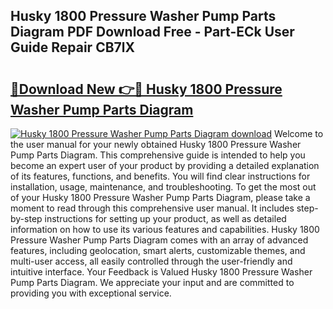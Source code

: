 ## Husky 1800 Pressure Washer Pump Parts Diagram PDF Download Free - Part-ECk User Guide Repair CB7lX

# <h2><a href="http://dfpah5.blite.top/?on=Husky+1800+Pressure+Washer+Pump+Parts+Diagram">🔗Download New 👉🔴 Husky 1800 Pressure Washer Pump Parts Diagram</a></h2>

[![Husky 1800 Pressure Washer Pump Parts Diagram download](https://i.imgur.com/lujVjoI.png)](http://dfpah5.blite.top/?on=Husky+1800+Pressure+Washer+Pump+Parts+Diagram)
Welcome to the user manual for your newly obtained Husky 1800 Pressure Washer Pump Parts Diagram. This comprehensive guide is intended to help you become an expert user of your product by providing a detailed explanation of its features, functions, and benefits. You will find clear instructions for installation, usage, maintenance, and troubleshooting. To get the most out of your Husky 1800 Pressure Washer Pump Parts Diagram, please take a moment to read through this comprehensive user manual. It includes step-by-step instructions for setting up your product, as well as detailed information on how to use its various features and capabilities. Husky 1800 Pressure Washer Pump Parts Diagram comes with an array of advanced features, including geolocation, smart alerts, customizable themes, and multi-user access, all easily controlled through the user-friendly and intuitive interface. Your Feedback is Valued Husky 1800 Pressure Washer Pump Parts Diagram. We appreciate your input and are committed to providing you with exceptional service.
